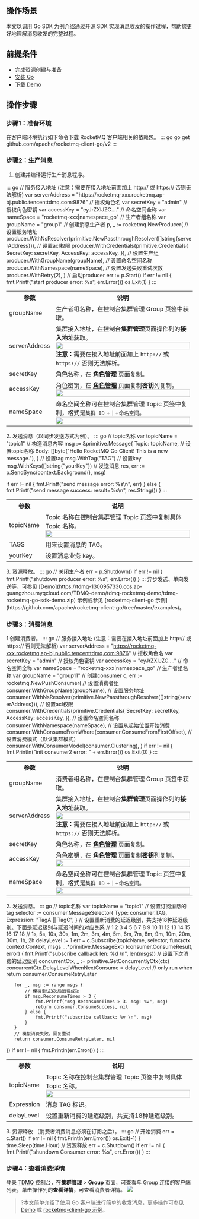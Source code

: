 ## 操作场景

本文以调用 Go SDK 为例介绍通过开源 SDK 实现消息收发的操作过程，帮助您更好地理解消息收发的完整过程。

## 前提条件

- [完成资源创建与准备](https://cloud.tencent.com/document/product/1495/61829)
- [安装 Go](https://golang.org/dl/)
- [下载 Demo](https://tdmq-1300957330.cos.ap-guangzhou.myqcloud.com/TDMQ-demo/tdmq-rocketmq-demo/tdmq-rocketmq-go-sdk-demo.zip)

## 操作步骤
### 步骤1：准备环境
在客户端环境执行如下命令下载 RocketMQ 客户端相关的依赖包。
<dx-codeblock>
:::  go
   go get github.com/apache/rocketmq-client-go/v2
:::
</dx-codeblock>


### 步骤2：生产消息

1. 创建并编译运行生产消息程序。
<dx-codeblock>
:::  go
   // 服务接入地址  (注意：需要在接入地址前面加上  http:// 或 https:// 否则无法解析)
   var serverAddress = "https://rocketmq-xxx.rocketmq.ap-bj.public.tencenttdmq.com:9876"
   // 授权角色名
   var secretKey = "admin"
   // 授权角色密钥
   var accessKey = "eyJrZXlJZC...."
   // 命名空间全称
   var nameSpace = "rocketmq-xxx|namespace_go"
   // 生产者组名称
   var groupName = "group1"
   // 创建消息生产者
   p, _ := rocketmq.NewProducer(
       // 设置服务地址
       producer.WithNsResolver(primitive.NewPassthroughResolver([]string{serverAddress})),
       // 设置acl权限
       producer.WithCredentials(primitive.Credentials{
           SecretKey: secretKey,
           AccessKey: accessKey,
       }),
       // 设置生产组
       producer.WithGroupName(groupName),
       // 设置命名空间名称
       producer.WithNamespace(nameSpace),
       // 设置发送失败重试次数
       producer.WithRetry(2),
   )
   // 启动producer
   err := p.Start()
   if err != nil {
       fmt.Printf("start producer error: %s", err.Error())
       os.Exit(1)
   }
:::
</dx-codeblock>
<table>
    <tr>
        <th>参数</th>
        <th>说明</th>
    </tr>
    <tr>
        <td>groupName</td>
        <td>生产者组名称，在控制台集群管理 Group 页签中获取。</td>
    </tr>
    <tr>
        <td>serverAddress</td>
				<td>集群接入地址，在控制台<b>集群管理</b>页面操作列的<b>接入地址</b>获取。
            <img src = "https://qcloudimg.tencent-cloud.cn/raw/88046dcc0b052e11dc5c7c2ee8a901e4.png" style="width: 100%">
						<b>注意：</b>需要在接入地址前面加上 <code>http://</code> 或 <code>https://</code> 否则无法解析。
        </td>
    </tr>
    <tr>
        <td>secretKey</td>
        <td>角色名称，在 <a href = "https://console.cloud.tencent.com/tdmq/role"><b>角色管理</b></a> 页面复制。</td>
    </tr>
    <tr>
        <td>accessKey</td>
        <td>角色密钥，在 <a href = "https://console.cloud.tencent.com/tdmq/role"><b>角色管理</b></a> 页面复制<b>密钥</b>列复制。
            <img src = "https://qcloudimg.tencent-cloud.cn/raw/738800581043835d6123385964281f37.png" style="width: 100%">
        </td>
    </tr>
    <tr>
        <td>nameSpace</td>
        <td>命名空间全称可在控制台集群管理 Topic 页签中复制，格式是<code>集群 ID</code> +<code>｜</code>+<code>命名空间</code>。
            <img src = "https://qcloudimg.tencent-cloud.cn/raw/c483d23c09d2f728aaa08b195d9ddd40.png" style="width: 100%">
        </td>
    </tr>
</table>
2. 发送消息（以同步发送方式为例）。
<dx-codeblock>
:::  go
   // topic名称
   var topicName = "topic1"
   // 构造消息内容
   msg := &primitive.Message{
       Topic: topicName, // 设置topic名称
       Body:  []byte("Hello RocketMQ Go Client! This is a new message."),
   }
   // 设置tag
   msg.WithTag("TAG")
   // 设置key
   msg.WithKeys([]string{"yourKey"})
   // 发送消息
   res, err := p.SendSync(context.Background(), msg)
   
   if err != nil {
       fmt.Printf("send message error: %s\n", err)
   } else {
       fmt.Printf("send message success: result=%s\n", res.String())
   }
:::
</dx-codeblock>
<table>
    <tr>
        <th>参数</th>
        <th>说明</th>
    </tr>
    <tr>
        <td>topicName</td>
        <td>Topic 名称在控制台集群管理 Topic 页签中复制具体 Topic 名称。
            <img src = "https://qcloudimg.tencent-cloud.cn/raw/4b096254ae2fa8db0f45c1f864718915.png" style="width: 100%">
        </td>
    </tr>
    <tr>
        <td>TAGS</td>
        <td>用来设置消息的 TAG。</td>
    </tr>
    <tr>
        <td>yourKey</td>
        <td>设置消息业务 key。</td>
    </tr>
</table>
3. 资源释放。
<dx-codeblock>
:::  go
   // 关闭生产者
   err = p.Shutdown()
   if err != nil {
       fmt.Printf("shutdown producer error: %s", err.Error())
   }
:::
</dx-codeblock>
 

<dx-alert infotype="explain" title="">
异步发送、单向发送等，可参见 [Demo](https://tdmq-1300957330.cos.ap-guangzhou.myqcloud.com/TDMQ-demo/tdmq-rocketmq-demo/tdmq-rocketmq-go-sdk-demo.zip) 示例或参见 [rocketmq-client-go 示例](https://github.com/apache/rocketmq-client-go/tree/master/examples)。

</dx-alert>

### 步骤3：消费消息
1.创建消费者。
<dx-codeblock>
:::  go
   // 服务接入地址  (注意：需要在接入地址前面加上  http:// 或 https:// 否则无法解析)
   var serverAddress = "https://rocketmq-xxx.rocketmq.ap-bj.public.tencenttdmq.com:9876"
   // 授权角色名
   var secretKey = "admin"
   // 授权角色密钥
   var accessKey = "eyJrZXlJZC...."
   // 命名空间全称
   var nameSpace = "rocketmq-xxx|namespace_go"
   // 生产者组名称
   var groupName = "group11"
   // 创建consumer
   c, err := rocketmq.NewPushConsumer(
       // 设置消费者组
       consumer.WithGroupName(groupName),
       // 设置服务地址
       consumer.WithNsResolver(primitive.NewPassthroughResolver([]string{serverAddress})),
       // 设置acl权限
       consumer.WithCredentials(primitive.Credentials{
           SecretKey: secretKey,
           AccessKey: accessKey,
       }),
       // 设置命名空间名称
       consumer.WithNamespace(nameSpace),
       // 设置从起始位置开始消费
       consumer.WithConsumeFromWhere(consumer.ConsumeFromFirstOffset),
       // 设置消费模式（默认集群模式）
       consumer.WithConsumerModel(consumer.Clustering),
   )
   if err != nil {
       fmt.Println("init consumer2 error: " + err.Error())
       os.Exit(0)
   }
:::
</dx-codeblock>
<table>
    <tr>
        <th>参数</th>
        <th>说明</th>
    </tr>
    <tr>
        <td>groupName</td>
        <td>消费者组名称，在控制台集群管理 Group 页签中获取。</td>
    </tr>
    <tr>
        <td>serverAddress</td>
				<td>集群接入地址，在控制台<b>集群管理</b>页面操作列的<b>接入地址</b>获取。
            <img src = "https://qcloudimg.tencent-cloud.cn/raw/88046dcc0b052e11dc5c7c2ee8a901e4.png" style="width: 100%">
						<b>注意：</b>需要在接入地址前面加上 <code>http://</code> 或 <code>https://</code> 否则无法解析。
        </td>
    </tr>
    <tr>
        <td>secretKey</td>
        <td>角色名称，在 <a href = "https://console.cloud.tencent.com/tdmq/role"><b>角色管理</b></a> 页面复制。</td>
    </tr>
    <tr>
        <td>accessKey</td>
        <td>角色密钥，在 <a href = "https://console.cloud.tencent.com/tdmq/role"><b>角色管理</b></a> 页面复制<b>密钥</b>列复制。
            <img src = "https://qcloudimg.tencent-cloud.cn/raw/738800581043835d6123385964281f37.png" style="width: 100%">
        </td>
    </tr>
    <tr>
        <td>nameSpace</td>
        <td>命名空间全称可在控制台集群管理 Topic 页签中复制，格式是<code>集群 ID</code> +<code>｜</code>+<code>命名空间</code>。
            <img src = "https://qcloudimg.tencent-cloud.cn/raw/c483d23c09d2f728aaa08b195d9ddd40.png" style="width: 100%">
        </td>
    </tr>
</table>
2. 发送消息。
<dx-codeblock>
:::  go
   // topic名称
   var topicName = "topic1"
   // 设置订阅消息的tag
   selector := consumer.MessageSelector{
       Type:       consumer.TAG,
       Expression: "TagA || TagC",
   }
   // 设置重新消费的延迟级别，共支持18种延迟级别。下面是延迟级别与延迟时间的对应关系
   // 1   2   3    4    5   6   7   8   9   10  11  12  13  14   15   16   17  18
   // 1s, 5s, 10s, 30s, 1m, 2m, 3m, 4m, 5m, 6m, 7m, 8m, 9m, 10m, 20m, 30m, 1h, 2h
   delayLevel := 1
   err = c.Subscribe(topicName, selector, func(ctx context.Context,
                                                                 msgs ...*primitive.MessageExt) (consumer.ConsumeResult, error) {
       fmt.Printf("subscribe callback len: %d \n", len(msgs))
   	// 设置下次消费的延迟级别
       concurrentCtx, _ := primitive.GetConcurrentlyCtx(ctx)
       concurrentCtx.DelayLevelWhenNextConsume = delayLevel // only run when return consumer.ConsumeRetryLater
   
       for _, msg := range msgs {
           // 模拟重试3次后消费成功
           if msg.ReconsumeTimes > 3 {
               fmt.Printf("msg ReconsumeTimes > 3. msg: %v", msg)
               return consumer.ConsumeSuccess, nil
           } else {
               fmt.Printf("subscribe callback: %v \n", msg)
           }
       }
       // 模拟消费失败，回复重试
       return consumer.ConsumeRetryLater, nil
   })
   if err != nil {
       fmt.Println(err.Error())
   }
:::
</dx-codeblock>
<table>
    <tr>
        <th>参数</th>
        <th>说明</th>
    </tr>
    <tr>
        <td>topicName</td>
        <td>Topic 名称在控制台集群管理 Topic 页签中复制具体 Topic 名称。
            <img src = "https://qcloudimg.tencent-cloud.cn/raw/4b096254ae2fa8db0f45c1f864718915.png" style="width: 100%">
        </td>
    </tr>
    <tr>
        <td>Expression</td>
        <td>消息 TAG 标识。</td>
    </tr>
    <tr>
        <td>delayLevel</td>
        <td>设置重新消费的延迟级别，共支持18种延迟级别。</td>
    </tr>
</table>
3. 资源释放 （消费者消费消息必须在订阅之后）。
<dx-codeblock>
:::  go
   // 开始消费
   err = c.Start()
   if err != nil {
       fmt.Println(err.Error())
       os.Exit(-1)
   }
   time.Sleep(time.Hour)
   // 资源释放
   err = c.Shutdown()
   if err != nil {
       fmt.Printf("shundown Consumer error: %s", err.Error())
   }
:::
</dx-codeblock>


### 步骤4：查看消费详情
登录 [TDMQ 控制台](https://console.cloud.tencent.com/tdmq)，在**集群管理** > **Group** 页面，可查看与 Group 连接的客户端列表，单击操作列的**查看详情**，可查看消费者详情。
![](https://qcloudimg.tencent-cloud.cn/raw/924898b7a5568be778449bf51034396d.png)

   

>?本文简单介绍了使用 Go 客户端进行简单的收发消息，更多操作可参见 [Demo](https://tdmq-1300957330.cos.ap-guangzhou.myqcloud.com/TDMQ-demo/tdmq-rocketmq-demo/tdmq-rocketmq-go-sdk-demo.zip) 或 [rocketmq-client-go 示例](https://github.com/apache/rocketmq-client-go/tree/master/examples)。

